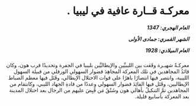 <h1 dir="rtl">معركـة قــارة عافية في ليبيا .</h1>

<h5 dir="rtl">العام الهجري:  1347

الشهر القمري: جمادى الأولى

العام الميلادي: 1928</h5>

<p dir="rtl">معركـةٌ شهيـرة وقَعَت بين الليبيِّين والإيطاليِّين بليبيا في الجفرة وتحديدًا قرب هون، وكان قائدُ المجاهدين في تلك المعركة المجاهِدَ قضوار السهولي الورفلي من قبيلة السهول الليبية، وانتصر فيها انتصارًا باهرًا على قوات الاحتلال الإيطالي، وقَتَل فيها معظم الضباط الإيطاليين، وقَتَل فيها القائِدَ قضوار السهولي وعددًا من قادةِ الجهاد الليبي، وكانتقام من المجاهدين تمَّ التنكيلُ بأهالي هون وشَنْقُ مَن قُبِضَ عليهم من الرجال بعد احتلال المدينة بعد المعركة بأسابيع قليلة.</p></br>
